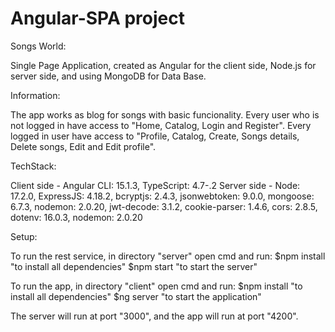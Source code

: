 # Angular-SPA project

Songs World:

Single Page Application, created as Angular for the client side, Node.js for server side, and using MongoDB for Data Base.

Information:

The app works as blog for songs with basic funcionality. Every user who is not logged in have access to "Home, Catalog, Login and Register". Every logged in user have access to "Profile, Catalog, Create, Songs details, Delete songs, Edit and Edit profile".

TechStack:

Client side - Angular CLI: 15.1.3, TypeScript: 4.7-.2
Server side - Node: 17.2.0, ExpressJS: 4.18.2, bcryptjs: 2.4.3, jsonwebtoken: 9.0.0, mongoose: 6.7.3, nodemon: 2.0.20, jwt-decode: 3.1.2, cookie-parser: 1.4.6, cors: 2.8.5, dotenv: 16.0.3, nodemon: 2.0.20

Setup:

To run the rest service, in directory "server" open cmd and run: $npm install "to install all dependencies" $npm start "to start the server"

To run the app, in directory "client" open cmd and run: $npm install "to install all dependencies" $ng server "to start the application"

The server will run at port "3000", and the app will run at port "4200".